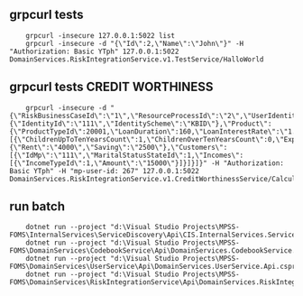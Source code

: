 ﻿## grpcurl tests
        grpcurl -insecure 127.0.0.1:5022 list
        grpcurl -insecure -d "{\"Id\":2,\"Name\":\"John\"}" -H "Authorization: Basic YTph" 127.0.0.1:5022 DomainServices.RiskIntegrationService.v1.TestService/HalloWorld

## grpcurl tests CREDIT WORTHINESS
        grpcurl -insecure -d "{\"RiskBusinessCaseId\":\"1\",\"ResourceProcessId\":\"2\",\"UserIdentity\":{\"IdentityId\":\"111\",\"IdentityScheme\":\"KBID\"},\"Product\":{\"ProductTypeId\":20001,\"LoanDuration\":160,\"LoanInterestRate\":\"1.5\",\"LoanAmount\":1000000,\"LoanPaymentAmount\":1000,\"FixedRatePeriod\":30},\"Households\":[{\"ChildrenUpToTenYearsCount\":1,\"ChildrenOverTenYearsCount\":0,\"ExpensesSummary\":{\"Rent\":\"4000\",\"Saving\":\"2500\"},\"Customers\":[{\"IdMp\":\"111\",\"MaritalStatusStateId\":1,\"Incomes\":[{\"IncomeTypeId\":1,\"Amount\":\"15000\"}]}]}]}" -H "Authorization: Basic YTph" -H "mp-user-id: 267" 127.0.0.1:5022 DomainServices.RiskIntegrationService.v1.CreditWorthinessService/Calculate

## run batch
        dotnet run --project "d:\Visual Studio Projects\MPSS-FOMS\InternalServices\ServiceDiscovery\Api\CIS.InternalServices.ServiceDiscovery.Api.csproj"
        dotnet run --project "d:\Visual Studio Projects\MPSS-FOMS\DomainServices\CodebookService\Api\DomainServices.CodebookService.Api.csproj"
        dotnet run --project "d:\Visual Studio Projects\MPSS-FOMS\DomainServices\UserService\Api\DomainServices.UserService.Api.csproj"
        dotnet run --project "d:\Visual Studio Projects\MPSS-FOMS\DomainServices\RiskIntegrationService\Api\DomainServices.RiskIntegrationService.Api.csproj"